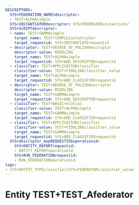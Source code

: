 ```yaml
---
DESCRIPTORS:
  SYS+FEDERATION_NAMESdescriptor:
  - TEST+ALPHAsimple
  SYS+INSTANTIATORdescriptor: SYS+FEDERATORinstantiator
  SYS+SCRIPTdescriptor:
  - name: TEST+GAMMAsimple
    target_name: TEST+SIMPLEinstantiator
    target_requestid: SYS+INSTANTIATErequestid
  - descriptor: TEST+DEGREE_OF_POLISHdescriptor
    descriptor-value: MIDDLING
    target_name: TEST+ALPHAsimple
    target_requestid: SYS+ADD_DESCRIPTORrequestid
  - classifier: TEST+APPLICATIONclassifier
    classifier-value: TEST+FIDDLINGclassifier_value
    target_name: TEST+ALPHAsimple
    target_requestid: SYS+ADD_CLASSIFIERrequestid
  - descriptor: TEST+DEGREE_OF_POLISHdescriptor
    descriptor-value: MIDDLING
    target_name: TEST+GAMMAsimple
    target_requestid: SYS+ADD_DESCRIPTORrequestid
  - classifier: TEST+BASICrelation
    classifier-value: TEST+ALPHAsimple
    target_name: TEST+GAMMAsimple
    target_requestid: SYS+ADD_CLASSIFIERrequestid
  - classifier: TEST+APPLICATIONclassifier
    classifier-value: TEST+FIDDLINGclassifier_value
    target_name: TEST+GAMMAsimple
    target_requestid: SYS+ADD_CLASSIFIERrequestid
  SYS+descriptor_mapREQUESTID$operationid:
    SYS+ENTITY_REPORTrequestid:
    - ENTITY_REPORToperationid
    SYS+RUN_FEDERATIONrequestid:
    - RUN_FEDERATIONoperationid
tags:
- SYS+ENTITY_TYPEclassifier/SYS+FEDERATORclassifier_value
---
```

# Entity TEST+TEST_Afederator

